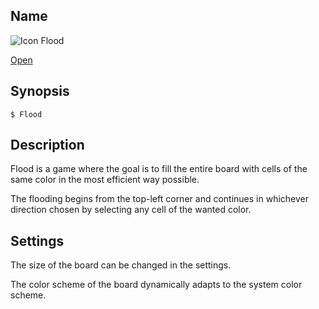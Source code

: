 ## Name

![Icon](file:///res/icons/16x16/app-flood.png) Flood

[Open](file:///bin/Flood)

## Synopsis

```**sh
$ Flood
```

## Description

Flood is a game where the goal is to fill the entire board with cells of the same color in the most efficient way possible.

The flooding begins from the top-left corner and continues in whichever direction chosen by selecting any cell of the wanted color.

## Settings

The size of the board can be changed in the settings.

The color scheme of the board dynamically adapts to the system color scheme.
